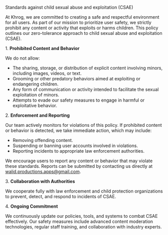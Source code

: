 ﻿Standards against child sexual abuse and exploitation (CSAE)

At Khrog, we are committed to creating a safe and respectful environment for all users. As part of our mission to prioritize user safety, we strictly prohibit any content or activity that exploits or harms children. This policy outlines our zero-tolerance approach to child sexual abuse and exploitation (CSAE).

1\. **Prohibited Content and Behavior**

We do not allow:

- The sharing, storage, or distribution of explicit content involving minors, including images, videos, or text.
- Grooming or other predatory behaviors aimed at exploiting or endangering children.
- Any form of communication or activity intended to facilitate the sexual exploitation of minors.
- Attempts to evade our safety measures to engage in harmful or exploitative behavior.

2\. **Enforcement and Reporting**

Our team actively monitors for violations of this policy. If prohibited content or behavior is detected, we take immediate action, which may include:

- Removing offending content.
- Suspending or banning user accounts involved in violations.
- Reporting incidents to appropriate law enforcement authorities.

We encourage users to report any content or behavior that may violate these standards. Reports can be submitted by contacting us directly at walid.productions.apps@gmail.com.

3\. **Collaboration with Authorities**

We cooperate fully with law enforcement and child protection organizations to prevent, detect, and respond to incidents of CSAE.

4\. **Ongoing Commitment**

We continuously update our policies, tools, and systems to combat CSAE effectively. Our safety measures include advanced content moderation technologies, regular staff training, and collaboration with industry experts.


